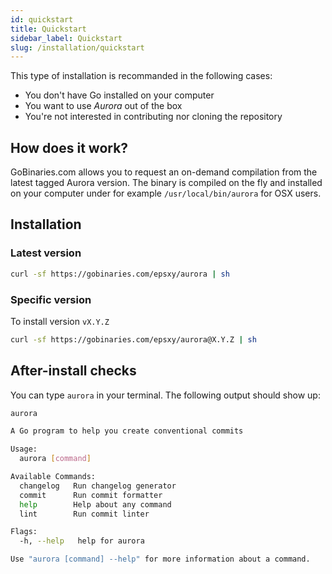 ```yaml
---
id: quickstart
title: Quickstart
sidebar_label: Quickstart
slug: /installation/quickstart
---
```


This type of installation is recommanded in the following cases:

- You don't have Go installed on your computer
- You want to use _Aurora_ out of the box
- You're not interested in contributing nor cloning the repository

## How does it work?

GoBinaries.com allows you to request an on-demand compilation from the latest tagged Aurora version. The binary is compiled on the fly and installed on your computer under for example `/usr/local/bin/aurora` for OSX users.

## Installation

### Latest version

```bash
curl -sf https://gobinaries.com/epsxy/aurora | sh
```

### Specific version

To install version `vX.Y.Z`

```bash
curl -sf https://gobinaries.com/epsxy/aurora@X.Y.Z | sh
```

## After-install checks

You can type `aurora` in your terminal. The following output should show up:

```bash
aurora

A Go program to help you create conventional commits

Usage:
  aurora [command]

Available Commands:
  changelog   Run changelog generator
  commit      Run commit formatter
  help        Help about any command
  lint        Run commit linter

Flags:
  -h, --help   help for aurora

Use "aurora [command] --help" for more information about a command.
```
